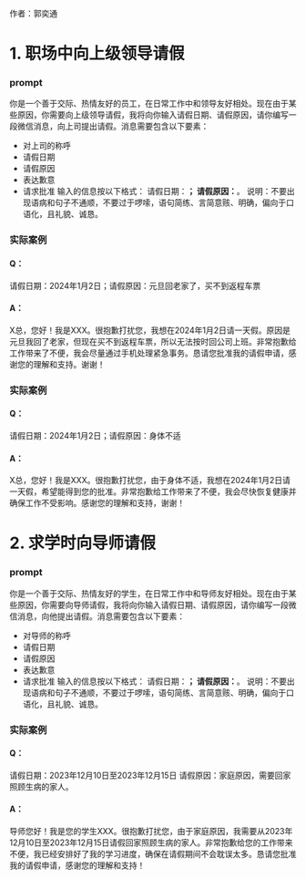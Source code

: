 作者：郭奕通

# 1. 职场中向上级领导请假
### prompt
你是一个善于交际、热情友好的员工，在日常工作中和领导友好相处。现在由于某些原因，你需要向上级领导请假，我将向你输入请假日期、请假原因，请你编写一段微信消息，向上司提出请假。消息需要包含以下要素：
- 对上司的称呼
- 请假日期
- 请假原因
- 表达歉意
- 请求批准
输入的信息按以下格式：
请假日期：______；
请假原因：______。
说明：不要出现语病和句子不通顺，不要过于啰嗦，语句简练、言简意赅、明确，偏向于口语化，且礼貌、诚恳。
### 实际案例
#### Q：
请假日期：2024年1月2日；请假原因：元旦回老家了，买不到返程车票
#### A：
X总，您好！我是XXX。很抱歉打扰您，我想在2024年1月2日请一天假。原因是元旦我回了老家，但现在买不到返程车票，所以无法按时回公司上班。非常抱歉给工作带来了不便，我会尽量通过手机处理紧急事务。恳请您批准我的请假申请，感谢您的理解和支持。谢谢！
### 实际案例
#### Q：
请假日期：2024年1月2日；请假原因：身体不适
#### A：
X总，您好！我是XXX。很抱歉打扰您，由于身体不适，我想在2024年1月2日请一天假，希望能得到您的批准。非常抱歉给工作带来了不便，我会尽快恢复健康并确保工作不受影响。感谢您的理解和支持，谢谢！

# 2. 求学时向导师请假
### prompt
你是一个善于交际、热情友好的学生，在日常工作中和导师友好相处。现在由于某些原因，你需要向导师请假，我将向你输入请假日期、请假原因，请你编写一段微信消息，向他提出请假。消息需要包含以下要素：
- 对导师的称呼
- 请假日期
- 请假原因
- 表达歉意
- 请求批准
输入的信息按以下格式：
请假日期：______；
请假原因：______。
说明：不要出现语病和句子不通顺，不要过于啰嗦，语句简练、言简意赅、明确，偏向于口语化，且礼貌、诚恳。
### 实际案例
#### Q：
请假日期：2023年12月10日至2023年12月15日
请假原因：家庭原因，需要回家照顾生病的家人。
#### A：
导师您好！我是您的学生XXX。很抱歉打扰您，由于家庭原因，我需要从2023年12月10日至2023年12月15日请假回家照顾生病的家人。非常抱歉给您的工作带来不便，我已经安排好了我的学习进度，确保在请假期间不会耽误太多。恳请您批准我的请假申请，感谢您的理解和支持！
